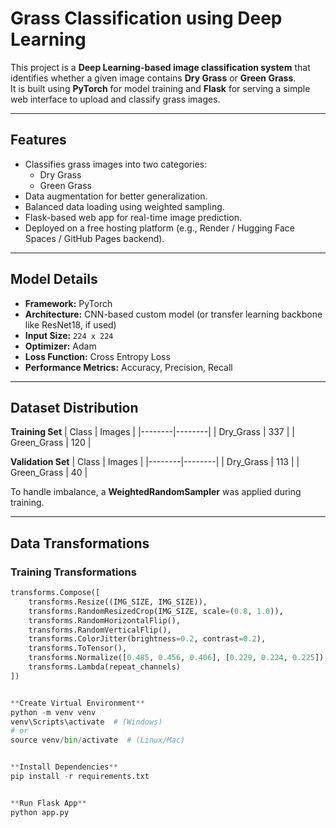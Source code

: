 # Grass Classification using Deep Learning

This project is a **Deep Learning-based image classification system** that identifies whether a given image contains **Dry Grass** or **Green Grass**.  
It is built using **PyTorch** for model training and **Flask** for serving a simple web interface to upload and classify grass images.

---

## Features

- Classifies grass images into two categories:
  - Dry Grass  
  - Green Grass
- Data augmentation for better generalization.
- Balanced data loading using weighted sampling.
- Flask-based web app for real-time image prediction.
- Deployed on a free hosting platform (e.g., Render / Hugging Face Spaces / GitHub Pages backend).

---

## Model Details

- **Framework:** PyTorch  
- **Architecture:** CNN-based custom model (or transfer learning backbone like ResNet18, if used)
- **Input Size:** `224 x 224`
- **Optimizer:** Adam
- **Loss Function:** Cross Entropy Loss
- **Performance Metrics:** Accuracy, Precision, Recall

---

## Dataset Distribution

**Training Set**
| Class | Images |
|--------|--------|
| Dry_Grass | 337 |
| Green_Grass | 120 |

**Validation Set**
| Class | Images |
|--------|--------|
| Dry_Grass | 113 |
| Green_Grass | 40 |

To handle imbalance, a **WeightedRandomSampler** was applied during training.

---

## Data Transformations

### Training Transformations
```python
transforms.Compose([
    transforms.Resize((IMG_SIZE, IMG_SIZE)),
    transforms.RandomResizedCrop(IMG_SIZE, scale=(0.8, 1.0)),
    transforms.RandomHorizontalFlip(),
    transforms.RandomVerticalFlip(),
    transforms.ColorJitter(brightness=0.2, contrast=0.2),
    transforms.ToTensor(),
    transforms.Normalize([0.485, 0.456, 0.406], [0.229, 0.224, 0.225]),
    transforms.Lambda(repeat_channels)
])


**Create Virtual Environment**
python -m venv venv
venv\Scripts\activate  # (Windows)
# or
source venv/bin/activate  # (Linux/Mac)


**Install Dependencies**
pip install -r requirements.txt


**Run Flask App**
python app.py
